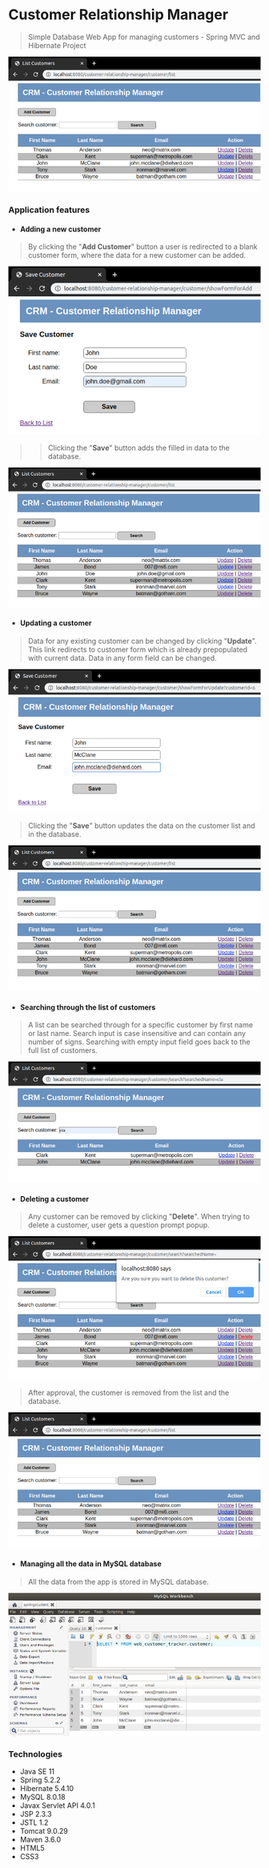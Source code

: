 # Customer Relationship Manager
> Simple Database Web App for managing customers - Spring MVC and Hibernate Project

![Customer-relationship-manager](./docs/crm.png) 

### Application features

- #### Adding a new customer
> By clicking the "__Add Customer__" button a user is redirected to a blank customer form, where the data for a new customer can be added.

![Customer-relationship-manager](./docs/add-customer.png) 

> > Clicking the "__Save__" button adds the filled in data to the database. 

![Customer-relationship-manager](./docs/added-customer.png) 

- #### Updating a customer
> Data for any existing customer can be changed by clicking "__Update__". This link redirects to customer form which is already prepopulated with current data.
> Data in any form field can be changed.

![Customer-relationship-manager](./docs/update-customer.png) 

> Clicking the "__Save__" button updates the data on the customer list and in the database. 

![Customer-relationship-manager](./docs/updated-customer.png)

- #### Searching through the list of customers
> A list can be searched through for a specific customer by first name or last name. Search input is case insensitive and can contain any number of signs. 
> Searching with empty input field goes back to the full list of customers.

![Customer-relationship-manager](./docs/search-customer.png) 

- #### Deleting a customer
> Any customer can be removed by clicking "__Delete__". When trying to delete a customer, user gets a question prompt popup. 

![Customer-relationship-manager](./docs/delete-prompt.png)
  
> After approval, the customer is removed from the list and the database.

![Customer-relationship-manager](./docs/deleted-customer.png) 
 
- #### Managing all the data in MySQL database
> All the data from the app is stored in MySQL database.

![Customer-relationship-manager](./docs/mySQL.png) 

### Technologies
* Java SE 11
* Spring 5.2.2
* Hibernate 5.4.10
* MySQL 8.0.18
* Javax Servlet API 4.0.1
* JSP 2.3.3
* JSTL 1.2
* Tomcat 9.0.29
* Maven 3.6.0
* HTML5
* CSS3

 

 



